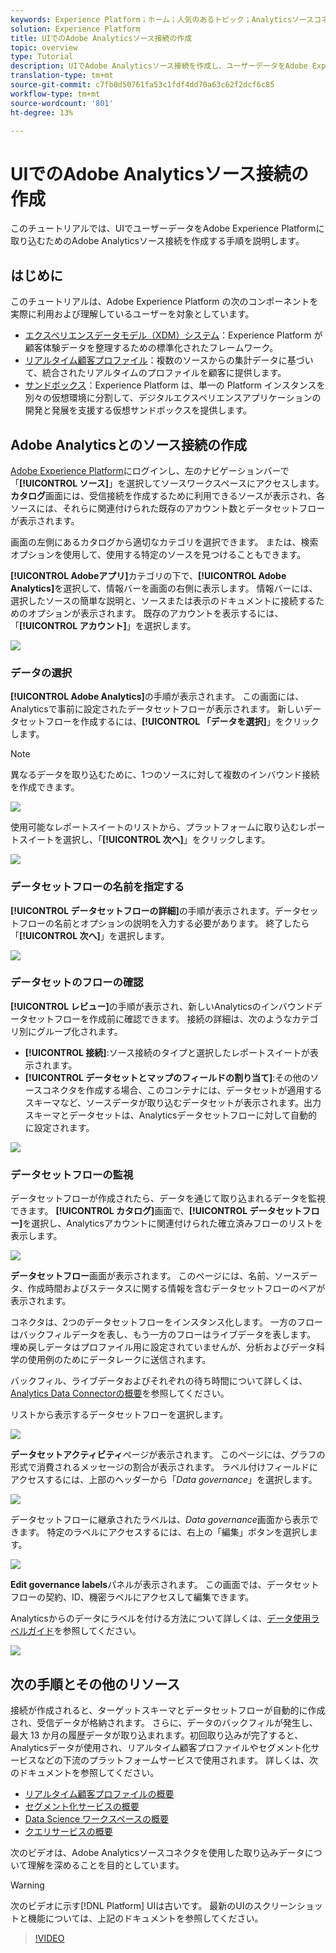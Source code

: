 ```yaml
---
keywords: Experience Platform；ホーム；人気のあるトピック；Analyticsソースコネクタ；Analyticsコネクタ；Analyticsソース；Analyticsソース；Analytics
solution: Experience Platform
title: UIでのAdobe Analyticsソース接続の作成
topic: overview
type: Tutorial
description: UIでAdobe Analyticsソース接続を作成し、ユーザーデータをAdobe Experience Platformに取り込む方法を説明します。
translation-type: tm+mt
source-git-commit: c7fb0d50761fa53c1fdf4dd70a63c62f2dcf6c85
workflow-type: tm+mt
source-wordcount: '801'
ht-degree: 13%

---
```



# UIでのAdobe Analyticsソース接続の作成

このチュートリアルでは、UIでユーザーデータをAdobe Experience Platformに取り込むためのAdobe Analyticsソース接続を作成する手順を説明します。

## はじめに

このチュートリアルは、Adobe Experience Platform の次のコンポーネントを実際に利用および理解しているユーザーを対象としています。

* [エクスペリエンスデータモデル（XDM）システム](../../../../../xdm/home.md)：Experience Platform が顧客体験データを整理するための標準化されたフレームワーク。
* [リアルタイム顧客プロファイル](../../../../../profile/home.md)：複数のソースからの集計データに基づいて、統合されたリアルタイムのプロファイルを顧客に提供します。
* [サンドボックス](../../../../../sandboxes/home.md)：Experience Platform は、単一の Platform インスタンスを別々の仮想環境に分割して、デジタルエクスペリエンスアプリケーションの開発と発展を支援する仮想サンドボックスを提供します。

## Adobe Analyticsとのソース接続の作成

[Adobe Experience Platform](https://platform.adobe.com)にログインし、左のナビゲーションバーで「**[!UICONTROL ソース]**」を選択してソースワークスペースにアクセスします。 **カタログ**&#x200B;画面には、受信接続を作成するために利用できるソースが表示され、各ソースには、それらに関連付けられた既存のアカウント数とデータセットフローが表示されます。

画面の左側にあるカタログから適切なカテゴリを選択できます。 または、検索オプションを使用して、使用する特定のソースを見つけることもできます。

**[!UICONTROL Adobeアプリ]**&#x200B;カテゴリの下で、**[!UICONTROL Adobe Analytics]**&#x200B;を選択して、情報バーを画面の右側に表示します。 情報バーには、選択したソースの簡単な説明と、ソースまたは表示のドキュメントに接続するためのオプションが表示されます。 既存のアカウントを表示するには、「**[!UICONTROL アカウント]**」を選択します。

![](../../../../images/tutorials/create/analytics/catalog.png)

### データの選択

**[!UICONTROL Adobe Analytics]**&#x200B;の手順が表示されます。 この画面には、Analyticsで事前に設定されたデータセットフローが表示されます。 新しいデータセットフローを作成するには、**[!UICONTROL 「データを選択]**」をクリックします。

>[!NOTE]
>
>異なるデータを取り込むために、1つのソースに対して複数のインバウンド接続を作成できます。

![](../../../../images/tutorials/create/analytics/dataset-flows.png)

<!---Analytics report suites can be configured for one sandbox at a time. To import the same report suite into a different sandbox, the dataset flow will have to be deleted and instantiated again via configuration for a different sandbox.--->

使用可能なレポートスイートのリストから、プラットフォームに取り込むレポートスイートを選択し、「**[!UICONTROL 次へ]**」をクリックします。

![](../../../../images/tutorials/create/analytics/select-data.png)

### データセットフローの名前を指定する

**[!UICONTROL データセットフローの詳細]**&#x200B;の手順が表示されます。データセットフローの名前とオプションの説明を入力する必要があります。 終了したら「**[!UICONTROL 次へ]**」を選択します。

![](../../../../images/tutorials/create/analytics/dataset-flow-detail.png)

### データセットのフローの確認

**[!UICONTROL レビュー]**&#x200B;の手順が表示され、新しいAnalyticsのインバウンドデータセットフローを作成前に確認できます。 接続の詳細は、次のようなカテゴリ別にグループ化されます。

* **[!UICONTROL 接続]**:ソース接続のタイプと選択したレポートスイートが表示されます。
* **[!UICONTROL データセットとマップのフィールドの割り当て]**:その他のソースコネクタを作成する場合、このコンテナには、データセットが適用するスキーマなど、ソースデータが取り込むデータセットが表示されます。出力スキーマとデータセットは、Analyticsデータセットフローに対して自動的に設定されます。

![](../../../../images/tutorials/create/analytics/review.png)

### データセットフローの監視

データセットフローが作成されたら、データを通じて取り込まれるデータを監視できます。 **[!UICONTROL カタログ]**&#x200B;画面で、**[!UICONTROL データセットフロー]**&#x200B;を選択し、Analyticsアカウントに関連付けられた確立済みフローのリストを表示します。

![](../../../../images/tutorials/create/analytics/catalog-dataset-flows.png)

**データセットフロー**&#x200B;画面が表示されます。 このページには、名前、ソースデータ、作成時間およびステータスに関する情報を含むデータセットフローのペアが表示されます。

コネクタは、2つのデータセットフローをインスタンス化します。 一方のフローはバックフィルデータを表し、もう一方のフローはライブデータを表します。 埋め戻しデータはプロファイル用に設定されていませんが、分析およびデータ科学の使用例のためにデータレークに送信されます。

バックフィル、ライブデータおよびそれぞれの待ち時間について詳しくは、[Analytics Data Connectorの概要](../../../../connectors/adobe-applications/analytics.md)を参照してください。

リストから表示するデータセットフローを選択します。

![](../../../../images/tutorials/create/analytics/backfill.png)

**データセットアクティビティ**&#x200B;ページが表示されます。 このページには、グラフの形式で消費されるメッセージの割合が表示されます。 ラベル付けフィールドにアクセスするには、上部のヘッダーから「*Data governance*」を選択します。

![](../../../../images/tutorials/create/analytics/batches.png)

データセットフローに継承されたラベルは、*Data governance*&#x200B;画面から表示できます。 特定のラベルにアクセスするには、右上の「編集」ボタンを選択します。

![](../../../../images/tutorials/create/analytics/data-gov.png)

**Edit governance labels**&#x200B;パネルが表示されます。 この画面では、データセットフローの契約、ID、機密ラベルにアクセスして編集できます。

Analyticsからのデータにラベルを付ける方法について詳しくは、[データ使用ラベルガイド](../../../../../data-governance/labels/user-guide.md)を参照してください。

![](../../../../images/tutorials/create/analytics/labels.png)

## 次の手順とその他のリソース

接続が作成されると、ターゲットスキーマとデータセットフローが自動的に作成され、受信データが格納されます。 さらに、データのバックフィルが発生し、最大 13 か月の履歴データが取り込まれます。初回取り込みが完了すると、Analyticsデータが使用され、リアルタイム顧客プロファイルやセグメント化サービスなどの下流のプラットフォームサービスで使用されます。 詳しくは、次のドキュメントを参照してください。

* [リアルタイム顧客プロファイルの概要](../../../../../profile/home.md)
* [セグメント化サービスの概要](../../../../../segmentation/home.md)
* [Data Science ワークスペースの概要](../../../../../data-science-workspace/home.md)
* [クエリサービスの概要](../../../../../query-service/home.md)

次のビデオは、Adobe Analyticsソースコネクタを使用した取り込みデータについて理解を深めることを目的としています。

>[!WARNING]
>
> 次のビデオに示す[!DNL Platform] UIは古いです。 最新のUIのスクリーンショットと機能については、上記のドキュメントを参照してください。

>[!VIDEO](https://video.tv.adobe.com/v/29687?quality=12&learn=on)

